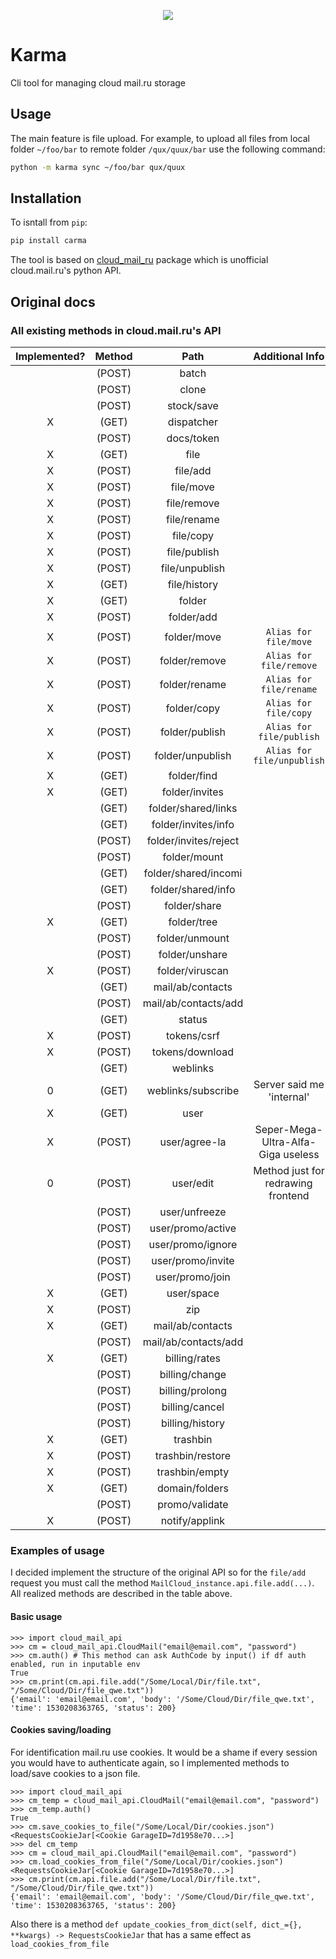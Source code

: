 <p align="center">
    <img src="https://i.ibb.co/KWLVsLr/logo.png"/>
</p>

# Karma

Cli tool for managing cloud mail.ru storage

## Usage

The main feature is file upload. For example, to upload all files from local folder `~/foo/bar` to remote folder `/qux/quux/bar` use the following command:

```sh
python -m karma sync ~/foo/bar qux/quux
```

## Installation

To isntall from `pip`:

```sh
pip install carma
```

The tool is based on [cloud_mail_ru](https://github.com/kireevmp/mailru-cloud-api) package which is unofficial cloud.mail.ru's python API.

## Original docs

### All existing methods in cloud.mail.ru's API

| Implemented? | Method |         Path          |           Additional Info             |
|:------------:|:------:|:---------------------:|:-------------------------------------:|
|              | (POST) | batch                 |                                       |
|              | (POST) | clone                 |                                       |
|              | (POST) | stock/save            |                                       |
|       X      | (GET)  | dispatcher            |                                       |
|              | (POST) | docs/token            |                                       |
|       X      | (GET)  | file                  |                                       |
|       X      | (POST) | file/add              |                                       |
|       X      | (POST) | file/move             |                                       |
|       X      | (POST) | file/remove           |                                       |
|       X      | (POST) | file/rename           |                                       |
|       X      | (POST) | file/copy             |                                       |
|       X      | (POST) | file/publish          |                                       |
|       X      | (POST) | file/unpublish        |                                       |
|       X      | (GET)  | file/history          |                                       |
|       X      | (GET)  | folder                |                                       |
|       X      | (POST) | folder/add            |                                       |
|       X      | (POST) | folder/move           |`Alias for file/move`                  |
|       X      | (POST) | folder/remove         |`Alias for file/remove`                |
|       X      | (POST) | folder/rename         |`Alias for file/rename`                |
|       X      | (POST) | folder/copy           |`Alias for file/copy`                  |
|       X      | (POST) | folder/publish        |`Alias for file/publish`               |
|       X      | (POST) | folder/unpublish      |`Alias for file/unpublish`             |
|       X      | (GET)  | folder/find           |                                       |
|       X      | (GET)  | folder/invites        |                                       |
|              | (GET)  | folder/shared/links   |                                       |
|              | (GET)  | folder/invites/info   |                                       |
|              | (POST) | folder/invites/reject |                                       |
|              | (POST) | folder/mount          |                                       |
|              | (GET)  | folder/shared/incomi  |                                       |
|              | (GET)  | folder/shared/info    |                                       |
|              | (POST) | folder/share          |                                       |
|       X      | (GET)  | folder/tree           |                                       |
|              | (POST) | folder/unmount        |                                       |
|              | (POST) | folder/unshare        |                                       |
|       X      | (POST) | folder/viruscan       |                                       |
|              | (GET)  | mail/ab/contacts      |                                       |
|              | (POST) | mail/ab/contacts/add  |                                       |
|              | (GET)  | status                |                                       |
|       X      | (POST) | tokens/csrf           |                                       |
|       X      | (POST) | tokens/download       |                                       |
|              | (GET)  | weblinks              |                                       |
|       0      | (GET)  | weblinks/subscribe    |         Server said me 'internal'     |
|       X      | (GET)  | user                  |                                       |
|       X      | (POST) | user/agree-la         |  Seper-Mega-Ultra-Alfa-Giga useless   |
|       0      | (POST) | user/edit             |  Method just for redrawing frontend   |
|              | (POST) | user/unfreeze         |                                       |
|              | (POST) | user/promo/active     |                                       |
|              | (POST) | user/promo/ignore     |                                       |
|              | (POST) | user/promo/invite     |                                       |
|              | (POST) | user/promo/join       |                                       |
|       X      | (GET)  | user/space            |                                       |
|       X      | (POST) | zip                   |                                       |
|       X      | (GET)  | mail/ab/contacts      |                                       |
|              | (POST) | mail/ab/contacts/add  |                                       |
|       X      | (GET)  | billing/rates         |                                       |
|              | (POST) | billing/change        |                                       |
|              | (POST) | billing/prolong       |                                       |
|              | (POST) | billing/cancel        |                                       |
|              | (POST) | billing/history       |                                       |
|       X      | (GET)  | trashbin              |                                       |
|       X      | (POST) | trashbin/restore      |                                       |
|       X      | (POST) | trashbin/empty        |                                       |
|       X      | (GET)  | domain/folders        |                                       |
|              | (POST) | promo/validate        |                                       |
|       X      | (POST) | notify/applink        |                                       |

### Examples of usage
I decided implement the structure of the original API so for the `file/add` request you must call the method `MailCloud_instance.api.file.add(...)`.
All realized methods are described in the table above.
#### Basic usage
```
>>> import cloud_mail_api
>>> cm = cloud_mail_api.CloudMail("email@email.com", "password")
>>> cm.auth() # This method can ask AuthCode by input() if df auth enabled, run in inputable env
True
>>> cm.print(cm.api.file.add("/Some/Local/Dir/file.txt", "/Some/Cloud/Dir/file_qwe.txt"))
{'email': 'email@email.com', 'body': '/Some/Cloud/Dir/file_qwe.txt', 'time': 1530208363765, 'status': 200}
```
#### Cookies saving/loading
For identification mail.ru use cookies.
It would be a shame if every session you would have to authenticate again, so I implemented methods to load/save cookies to a json file.
```
>>> import cloud_mail_api
>>> cm_temp = cloud_mail_api.CloudMail("email@email.com", "password")
>>> cm_temp.auth()
True
>>> cm.save_cookies_to_file("/Some/Local/Dir/cookies.json")
<RequestsCookieJar[<Cookie GarageID=7d1958e70...>]
>>> del cm_temp
>>> cm = cloud_mail_api.CloudMail("email@email.com", "password")
>>> cm.load_cookies_from_file("/Some/Local/Dir/cookies.json")
<RequestsCookieJar[<Cookie GarageID=7d1958e70...>]
>>> cm.print(cm.api.file.add("/Some/Local/Dir/file.txt", "/Some/Cloud/Dir/file_qwe.txt"))
{'email': 'email@email.com', 'body': '/Some/Cloud/Dir/file_qwe.txt', 'time': 1530208363765, 'status': 200}
```

Also there is a method `def update_cookies_from_dict(self, dict_={}, **kwargs) -> RequestsCookieJar` that has a same effect as `load_cookies_from_file`
